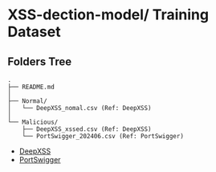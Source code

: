 # XSS-dection-model/ Training Dataset

## Folders Tree
```
.
├── README.md
│
├── Normal/
│   └── DeepXSS_nomal.csv (Ref: DeepXSS)
│
└── Malicious/
    ├── DeepXSS_xssed.csv (Ref: DeepXSS)
    └── PortSwigger_202406.csv (Ref: PortSwigger)
```
- [DeepXSS](https://dl.acm.org/doi/abs/10.1145/3194452.3194469)
- [PortSwigger](https://portswigger.net/web-security/cross-site-scripting)
